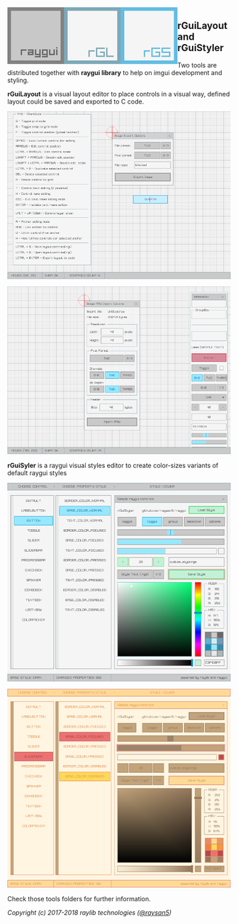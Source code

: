 <img align="left" src="../logo/raygui_128x128.png" width=128>
<img align="left" src="rGuiLayout/logo/rguilayout_128x128.png" width=128>
<img align="left" src="rGuiStyler/logo/rguistyler_128x128.png" width=128>

## rGuiLayout and rGuiStyler
Two tools are distributed together with **raygui library** to help on imgui development and styling. 

**rGuiLayout** is a visual layout editor to place controls in a visual way, defined layout could be saved and exported to C code.

![rGuiLayout help panel](rGuiLayout/screenshots/screenshot000.png)

![rGuiLayout controls panel](rGuiLayout/screenshots/screenshot003.png)

**rGuiSyler** is a raygui visual styles editor to create color-sizes variants of default raygui styles

![rGuiStyler light style](rGuiStyler/screenshots/screenshot000.png)

![rGuiStyler candy style](rGuiStyler/screenshots/screenshot003.png)

Check those tools folders for further information.

*Copyright (c) 2017-2018 raylib technologies ([@raysan5](https://twitter.com/raysan5))*
